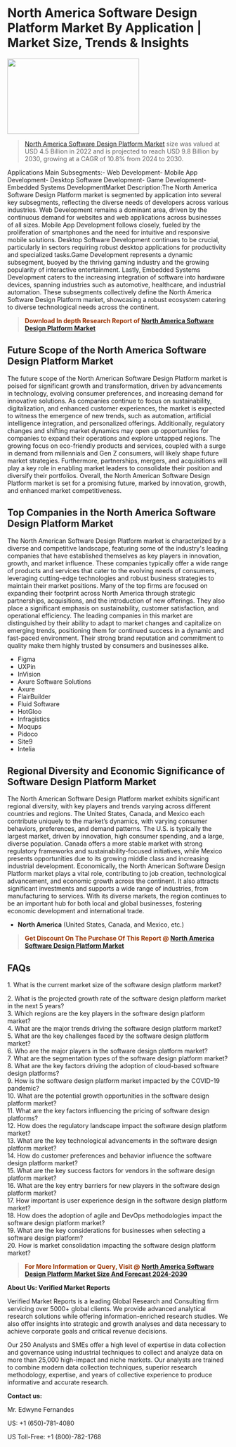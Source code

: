 <p><h1>North America Software Design Platform Market By Application | Market Size, Trends & Insights</h1><p><img class="aligncenter size-medium wp-image-105565" src="https://ffe5etoiles.com/wp-content/uploads/2025/01/MST7-300x171.png" alt="" width="300" height="171" /></p><blockquote><p><a href="https://www.verifiedmarketreports.com/download-sample/?rid=287394&utm_source=Github-NA&utm_medium=365" target="_blank">North America Software Design Platform Market</a> size was valued at USD 4.5 Billion in 2022 and is projected to reach USD 9.8 Billion by 2030, growing at a CAGR of 10.8% from 2024 to 2030.</p></blockquote>Applications Main Subsegments:- Web Development- Mobile App Development- Desktop Software Development- Game Development- Embedded Systems DevelopmentMarket Description:The North America Software Design Platform market is segmented by application into several key subsegments, reflecting the diverse needs of developers across various industries. Web Development remains a dominant area, driven by the continuous demand for websites and web applications across businesses of all sizes. Mobile App Development follows closely, fueled by the proliferation of smartphones and the need for intuitive and responsive mobile solutions. Desktop Software Development continues to be crucial, particularly in sectors requiring robust desktop applications for productivity and specialized tasks.Game Development represents a dynamic subsegment, buoyed by the thriving gaming industry and the growing popularity of interactive entertainment. Lastly, Embedded Systems Development caters to the increasing integration of software into hardware devices, spanning industries such as automotive, healthcare, and industrial automation. These subsegments collectively define the North America Software Design Platform market, showcasing a robust ecosystem catering to diverse technological needs across the continent.</p><blockquote><p><span style="color: #993300;"><strong>Download In depth Research Report of <a href="https://www.verifiedmarketreports.com/download-sample/?rid=287394&utm_source=Github-NA&utm_medium=365">North America Software Design Platform Market</a></strong></span></p></blockquote><h2>Future Scope of the North America Software Design Platform Market</h2><p>The future scope of the North American Software Design Platform market is poised for significant growth and transformation, driven by advancements in technology, evolving consumer preferences, and increasing demand for innovative solutions. As companies continue to focus on sustainability, digitalization, and enhanced customer experiences, the market is expected to witness the emergence of new trends, such as automation, artificial intelligence integration, and personalized offerings. Additionally, regulatory changes and shifting market dynamics may open up opportunities for companies to expand their operations and explore untapped regions. The growing focus on eco-friendly products and services, coupled with a surge in demand from millennials and Gen Z consumers, will likely shape future market strategies. Furthermore, partnerships, mergers, and acquisitions will play a key role in enabling market leaders to consolidate their position and diversify their portfolios. Overall, the North American Software Design Platform market is set for a promising future, marked by innovation, growth, and enhanced market competitiveness.</p><h2>Top Companies in the North America Software Design Platform Market</h2><p>The North American Software Design Platform market is characterized by a diverse and competitive landscape, featuring some of the industry's leading companies that have established themselves as key players in innovation, growth, and market influence. These companies typically offer a wide range of products and services that cater to the evolving needs of consumers, leveraging cutting-edge technologies and robust business strategies to maintain their market positions. Many of the top firms are focused on expanding their footprint across North America through strategic partnerships, acquisitions, and the introduction of new offerings. They also place a significant emphasis on sustainability, customer satisfaction, and operational efficiency. The leading companies in this market are distinguished by their ability to adapt to market changes and capitalize on emerging trends, positioning them for continued success in a dynamic and fast-paced environment. Their strong brand reputation and commitment to quality make them highly trusted by consumers and businesses alike.</p><p><ul><li>Figma </li><li> UXPin </li><li> InVision </li><li> Axure Software Solutions </li><li> Axure </li><li> FlairBuilder </li><li> Fluid Software </li><li> HotGloo </li><li> Infragistics </li><li> Moqups </li><li> Pidoco </li><li> Site9 </li><li> Intelia</li></ul></p><h2>Regional Diversity and Economic Significance of Software Design Platform Market</h2><p>The North American Software Design Platform market exhibits significant regional diversity, with key players and trends varying across different countries and regions. The United States, Canada, and Mexico each contribute uniquely to the market’s dynamics, with varying consumer behaviors, preferences, and demand patterns. The U.S. is typically the largest market, driven by innovation, high consumer spending, and a large, diverse population. Canada offers a more stable market with strong regulatory frameworks and sustainability-focused initiatives, while Mexico presents opportunities due to its growing middle class and increasing industrial development. Economically, the North American Software Design Platform market plays a vital role, contributing to job creation, technological advancement, and economic growth across the continent. It also attracts significant investments and supports a wide range of industries, from manufacturing to services. With its diverse markets, the region continues to be an important hub for both local and global businesses, fostering economic development and international trade.</p><ul> <li><strong>North America</strong> (United States, Canada, and Mexico, etc.)</li></ul><blockquote><p><span style="color: #993300;"><strong>Get Discount On The Purchase Of This Report @ <a href="https://www.verifiedmarketreports.com/ask-for-discount/?rid=287394&utm_source=Github-NA&utm_medium=365">North America Software Design Platform Market</a></strong></span></p></blockquote><h2>FAQs</h2><p>1. What is the current market size of the software design platform market?</div><div> <!-- The current market size of the software design platform market is estimated to be $XX billion. -->2. What is the projected growth rate of the software design platform market in the next 5 years?</div><div> <!-- The projected growth rate of the software design platform market in the next 5 years is XX%. -->3. Which regions are the key players in the software design platform market?</div><div> <!-- The key players in the software design platform market are North America, Europe, Asia Pacific, and Latin America. -->4. What are the major trends driving the software design platform market?</div><div> <!-- The major trends driving the software design platform market include increasing demand for user-friendly and collaborative design tools, rising adoption of cloud-based design platforms, and the integration of AI and machine learning in design processes. -->5. What are the key challenges faced by the software design platform market?</div><div> <!-- The key challenges faced by the software design platform market include stiff competition among vendors, data security concerns, and the complexity of designing for multiple platforms and devices. -->6. Who are the major players in the software design platform market?</div><div> <!-- The major players in the software design platform market are Adobe Systems, Sketch, InVision, Figma, and Axure. -->7. What are the segmentation types of the software design platform market?</div><div> <!-- The software design platform market is segmented based on type (cloud-based and on-premises), application (web design, mobile app design, and others), and end-user (design agencies, enterprises, and individual designers). -->8. What are the key factors driving the adoption of cloud-based software design platforms?</div><div> <!-- The key factors driving the adoption of cloud-based software design platforms are cost-effectiveness, scalability, and accessibility from anywhere with an internet connection. -->9. How is the software design platform market impacted by the COVID-19 pandemic?</div><div> <!-- The COVID-19 pandemic has led to an increased demand for remote collaboration tools, thereby driving the adoption of cloud-based software design platforms. -->10. What are the potential growth opportunities in the software design platform market?</div><div> <!-- The potential growth opportunities in the software design platform market include the growing need for seamless design across different devices and platforms, the rising adoption of IoT and AR/VR technologies, and the increasing focus on user experience design. -->11. What are the key factors influencing the pricing of software design platforms?</div><div> <!-- The pricing of software design platforms is influenced by factors such as the scope of features and functionalities, the number of users, deployment type, and the vendor's pricing strategy. -->12. How does the regulatory landscape impact the software design platform market?</div><div> <!-- The regulatory landscape can impact the software design platform market through data privacy regulations, cybersecurity requirements, and intellectual property rights protection. -->13. What are the key technological advancements in the software design platform market?</div><div> <!-- The key technological advancements in the software design platform market include the integration of AI and machine learning for design automation, virtual prototyping, and real-time collaboration features. -->14. How do customer preferences and behavior influence the software design platform market?</div><div> <!-- Customer preferences and behavior influence the software design platform market by driving the demand for intuitive and user-friendly design tools, as well as the need for seamless collaboration and version control capabilities. -->15. What are the key success factors for vendors in the software design platform market?</div><div> <!-- The key success factors for vendors in the software design platform market include continuous innovation, strong customer support, strategic partnerships, and a comprehensive understanding of design industry trends. -->16. What are the key entry barriers for new players in the software design platform market?</div><div> <!-- The key entry barriers for new players in the software design platform market include the high level of competition, the need for substantial R&D capabilities, and the challenge of building a strong brand reputation in the industry. -->17. How important is user experience design in the software design platform market?</div><div> <!-- User experience design is critically important in the software design platform market as it directly impacts customer satisfaction, usability, and the overall success of design projects. -->18. How does the adoption of agile and DevOps methodologies impact the software design platform market?</div><div> <!-- The adoption of agile and DevOps methodologies influences the software design platform market by creating a need for design tools that support rapid iteration, collaboration, and seamless integration with development processes. -->19. What are the key considerations for businesses when selecting a software design platform?</div><div> <!-- Key considerations for businesses when selecting a software design platform include the platform's compatibility with existing workflows and tools, scalability, security features, and the level of customer support provided by the vendor. -->20. How is market consolidation impacting the software design platform market?</div><div> <!-- Market consolidation in the software design platform market is leading to increased competition among a smaller number of dominant players, driving innovation and pushing for enhanced feature offerings to capture market share. --></p><blockquote><p><span style="color: #993300;"><strong>For More Information or Query, Visit @ <a href="https://www.verifiedmarketreports.com/product/software-design-platform-market/">North America Software Design Platform Market Size And Forecast 2024-2030</a></strong></span></p></blockquote><p><strong>About Us: Verified Market Reports</strong></p><p>Verified Market Reports is a leading Global Research and Consulting firm servicing over 5000+ global clients. We provide advanced analytical research solutions while offering information-enriched research studies. We also offer insights into strategic and growth analyses and data necessary to achieve corporate goals and critical revenue decisions.</p><p>Our 250 Analysts and SMEs offer a high level of expertise in data collection and governance using industrial techniques to collect and analyze data on more than 25,000 high-impact and niche markets. Our analysts are trained to combine modern data collection techniques, superior research methodology, expertise, and years of collective experience to produce informative and accurate research.</p><p><strong>Contact us:</strong></p><p>Mr. Edwyne Fernandes</p><p>US: +1 (650)-781-4080</p><p>US Toll-Free: +1 (800)-782-1768</p>
